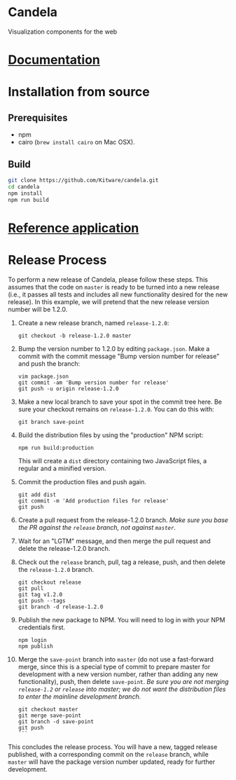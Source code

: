 # Candela
Visualization components for the web

# [Documentation](src/candela#readme)

# Installation from source

## Prerequisites

* npm
* cairo (`brew install cairo` on Mac OSX).

## Build

```bash
git clone https://github.com/Kitware/candela.git
cd candela
npm install
npm run build
```

# [Reference application](https://github.com/Kitware/candela/blob/master/app/resonant-reference-app/README.md)

# Release Process

To perform a new release of Candela, please follow these steps. This assumes
that the code on ``master`` is ready to be turned into a new release (i.e., it
passes all tests and includes all new functionality desired for the new
release). In this example, we will pretend that the new release version number
will be 1.2.0.

1. Create a new release branch, named ``release-1.2.0``:

   ```` 
   git checkout -b release-1.2.0 master 
   ````

2. Bump the version number to 1.2.0 by editing ``package.json``. Make a commit
   with the commit message "Bump version number for release" and push the
   branch:

   ````
   vim package.json
   git commit -am 'Bump version number for release'
   git push -u origin release-1.2.0
   ````

3. Make a new local branch to save your spot in the commit tree here. Be sure
   your checkout remains on ``release-1.2.0``. You can do this with:

   ```` 
   git branch save-point 
   ````

4. Build the distribution files by using the "production" NPM script:

   ````
   npm run build:production
   ````

   This will create a ``dist`` directory containing two JavaScript files, a
   regular and a minified version.

5. Commit the production files and push again.

   ````
   git add dist
   git commit -m 'Add production files for release'
   git push
   ````

6. Create a pull request from the release-1.2.0 branch. *Make sure you base the
   PR against the ``release`` branch, not against ``master``.*

7. Wait for an "LGTM" message, and then merge the pull request and delete the
   release-1.2.0 branch.

8. Check out the ``release`` branch, pull, tag a release, push, and then delete the
   ``release-1.2.0`` branch.

   ````
   git checkout release
   git pull
   git tag v1.2.0
   git push --tags
   git branch -d release-1.2.0
   ````

9. Publish the new package to NPM. You will need to log in with your NPM
   credentials first.

   ````
   npm login
   npm publish
   ````

10. Merge the ``save-point`` branch into ``master`` (do not use a fast-forward
    merge, since this is a special type of commit to prepare master for development
    with a new version number, rather than adding any new functionality), push,
    then delete ``save-point``. *Be sure you are not merging ``release-1.2`` or
    ``release`` into master; we do not want the distribution files to enter the
    mainline development branch.*

    ````
    git checkout master
    git merge save-point
    git branch -d save-point
    git push
    ```

This concludes the release process. You will have a new, tagged release
published, with a corresponding commit on the ``release`` branch, while
``master`` will have the package version number updated, ready for further
development.
